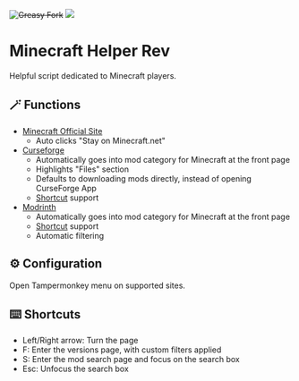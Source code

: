 ~~![Greasy Fork](https://img.shields.io/greasyfork/dt/463473)~~ [![](https://img.shields.io/badge/Crazy%20Thur.-V%20me%2050-red?logo=kfc)](https://greasyfork.org/rails/active_storage/blobs/redirect/eyJfcmFpbHMiOnsibWVzc2FnZSI6IkJBaHBBaWZvIiwiZXhwIjpudWxsLCJwdXIiOiJibG9iX2lkIn19--10e04ed7ed56ae18d22cec6d675b34fd579cecab/wechat.jpeg?locale=zh-CN)

# Minecraft Helper Rev

Helpful script dedicated to Minecraft players.

## 🪄 Functions

- [Minecraft Official Site](https://www.minecraft.net)
    - Auto clicks "Stay on Minecraft.net"
- [Curseforge](https://www.curseforge.com)
    - Automatically goes into mod category for Minecraft at the front page
    - Highlights "Files" section
    - Defaults to downloading mods directly, instead of opening CurseForge App
    - [Shortcut](#️-shortcuts) support
- [Modrinth](https://modrinth.com)
    - Automatically goes into mod category for Minecraft at the front page
    - [Shortcut](#️-shortcuts) support
    - Automatic filtering

## ⚙️ Configuration

Open Tampermonkey menu on supported sites.

## ⌨️ Shortcuts

- Left/Right arrow: Turn the page
- F: Enter the versions page, with custom filters applied
- S: Enter the mod search page and focus on the search box
- Esc: Unfocus the search box
